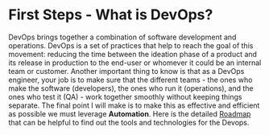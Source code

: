 # First Steps - What is DevOps?
DevOps brings together a combination of software development and operations. DevOps is a set of practices that help to reach the goal of this movement: reducing the time between the ideation phase of a product and its release in production to the end-user or whomever it could be an internal team or customer.
Another important thing to know is that as a DevOps engineer, your job is to make sure that the different teams - the ones who make the software (developers), the ones who run it (operations), and the ones who test it (QA) - work together smoothly without keeping things separate.
The final point I will make is to make this as effective and efficient as possible we must leverage **Automation**.
Here is the detailed [Roadmap](https://roadmap.sh/devops) that can be helpful to find out the tools and technologies for the Devops.